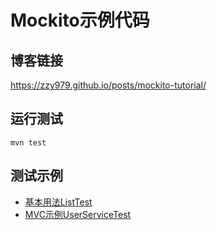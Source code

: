 # Mockito示例代码
## 博客链接
<https://zzy979.github.io/posts/mockito-tutorial/>

## 运行测试

```shell
mvn test
```

## 测试示例
* [基本用法ListTest](src/test/java/com/example/ListTest.java)
* [MVC示例UserServiceTest](src/test/java/com/example/mvc/UserServiceTest.java)

